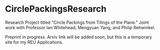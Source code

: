 # CirclePackingsResearch
Research Project titled "Circle Packings from Tilings of the Plane." Joint work with Professor Ian Whitehead, Mengyuan Yang, and Philip Rehwinkel. 

Preprint in progress. Arxiv link will be added soon, but this is a temporary site for my REU Applications.
